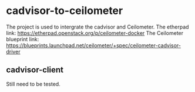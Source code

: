 # cadvisor-to-ceilometer
The project is used to intergrate the cadvisor and Ceilometer.
The etherpad link: https://etherpad.openstack.org/p/ceilometer-docker
The Ceilometer blueprint link: https://blueprints.launchpad.net/ceilometer/+spec/ceilometer-cadvisor-driver 

## cadvisor-client
Still need to be tested.
